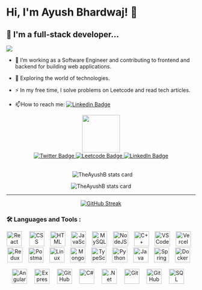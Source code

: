 # Hi, I'm Ayush Bhardwaj! 👋
## 🚀 I'm a full-stack developer...

![](https://komarev.com/ghpvc/?username=TheAyushB&color=dc143c&label=Profile+Visits)

- :telescope: I’m working as a Software Engineer and contributing to frontend and backend for building web applications.

- :seedling: Exploring the world of technologies.

- :zap: In my free time, I solve problems on Leetcode and read tech articles.

- :mailbox:How to reach me: [![Linkedin Badge](https://img.shields.io/badge/-TheAyushB-blue?style=flat&logo=Linkedin&logoColor=white)](https://www.linkedin.com/in/TheAyushB)
  
<div id="header" align="center">
  <img src="https://media.giphy.com/media/M9gbBd9nbDrOTu1Mqx/giphy.gif" width="100"/>

  <div id="badges">
    <a href="https://www.twitter.com/">
      <img src="https://img.shields.io/badge/Twitter-blue?style=flat-square&logo=twitter&logoColor=white" alt="Twitter Badge"/>
    </a>
    <a href="https://leetcode.com/TheAyushB/">
      <img src="https://img.shields.io/badge/Leetcode-black?style=flat-square&logo=leetcode&logoColor=white" alt="Leetcode Badge"/>
    </a>
    <a href="https://www.linkedin.com/in/TheAyushB">
      <img src="https://img.shields.io/badge/LinkedIn-blue?style=flat-square&logo=linkedin&logoColor=white" alt="LinkedIn Badge"/>
    </a>
  </div>
  <br />
  <p>&nbsp;
  <img align="center" src="https://github-readme-stats.vercel.app/api?username=TheAyushB&show_icons=true&theme=default&title_color=000000&text_color=000000&bg_color=ffffff&hide_border=true" alt="TheAyushB stats card" /></p>
  <p>
  <img align="center" src="https://github-readme-stats.vercel.app/api/top-langs?username=TheAyushB&theme=radical&title_color=000000&text_color=000000&bg_color=ffffff&hide_border=true&layout=compact" alt="TheAyushB stats card" /></p>
</div>
<hr />
<div align="center">
  
[![GitHub Streak](https://streak-stats.demolab.com/?user=TheAyushB)](https://git.io/streak-stats)
  
</div>


### :hammer_and_wrench: Languages and Tools :
<div align="center">
  <img src="https://www.svgrepo.com/show/374032/reactjs.svg" title="React" alt="React" width="40" height="40"/> &nbsp; &nbsp; 
  <img src="https://www.svgrepo.com/show/452185/css-3.svg"  title="CSS3" alt="CSS" width="40" height="40"/>&nbsp; &nbsp;
  <img src="https://www.svgrepo.com/show/452228/html-5.svg" title="HTML5" alt="HTML" width="40" height="40"/>&nbsp; &nbsp;
  <img src="https://www.svgrepo.com/show/349419/javascript.svg" title="JavaScript" alt="JavaScript" width="40" height="40"/>&nbsp; &nbsp;
  <img src="https://www.svgrepo.com/show/473731/mysql.svg" title="MySQL"  alt="MySQL" width="40" height="40"/>&nbsp; &nbsp;
  <img src="https://www.svgrepo.com/show/378837/node.svg" title="NodeJS" alt="NodeJS" width="40" height="40"/>&nbsp; &nbsp;
  <img src="https://www.svgrepo.com/show/373528/cpp3.svg" title="C++" alt="C++" width="40" height="40"/>&nbsp; &nbsp;
  <img src="https://www.svgrepo.com/show/452129/vs-code.svg" title="VS Code" alt="VS Code" width="40" height="40"/>&nbsp; &nbsp;
  <img src="https://www.svgrepo.com/show/354513/vercel-icon.svg" title="Vercel" alt="Vercel" width="40" height="40"/>&nbsp; &nbsp;
  <br/>
  <img src="https://www.svgrepo.com/show/452093/redux.svg" title="Redux" alt="Redux" width="40" height="40"/>&nbsp; &nbsp;
  <img src="https://www.svgrepo.com/show/354202/postman-icon.svg" title="Postman" alt="Postman" width="40" height="40"/>&nbsp; &nbsp;
  <img src="https://www.svgrepo.com/show/448236/linux.svg" title="Linux" alt="Linux" width="40" height="40"/>&nbsp; &nbsp;
  <img src="https://www.svgrepo.com/show/331488/mongodb.svg" title="MongoDB" alt="MongoDB" width="40" height="40"/>&nbsp; &nbsp;
  <img src="https://www.svgrepo.com/show/349540/typescript.svg" title="TypeScript" alt="TypeScript" width="40" height="40"/>&nbsp; &nbsp;
  <img src="https://www.svgrepo.com/show/452091/python.svg" title="Python" alt="Python" width="40" height="40"/>&nbsp; &nbsp;
  <img src="https://www.svgrepo.com/show/452234/java.svg" title="Java" alt="Java" width="40" height="40" />&nbsp; &nbsp;
  <img src="https://www.svgrepo.com/show/354380/spring-icon.svg" title="Spring" alt="Spring" width="40" height="40"/>&nbsp; &nbsp;
  <img src="https://www.svgrepo.com/show/373553/docker.svg" title="Docker" alt="Docker" width="40" height="40"/>&nbsp; &nbsp;
  
  <img src="https://www.svgrepo.com/show/373427/angular.svg" title="Angular" alt="Angular" width="40" height="40"/>&nbsp;&nbsp; &nbsp;
  <img src="https://www.svgrepo.com/show/330398/express.svg" title="Express" alt="Express" width="40" height="40"/>&nbsp;&nbsp; &nbsp;
  <img src="https://www.svgrepo.com/show/512317/github-142.svg" title="GitHub" alt="GitHub" width="40" height="40"/>&nbsp;&nbsp; &nbsp;
  <img src="https://www.svgrepo.com/show/452184/csharp.svg" title="C#" alt="C#" width="40" height="40"/>&nbsp;&nbsp; &nbsp;
  <img src="https://www.svgrepo.com/show/473592/dotnet.svg" title=".Net" alt=".Net" width="40" height="40"/>&nbsp;&nbsp; &nbsp;
  <img src="https://www.svgrepo.com/show/452210/git.svg" title="Git" alt="Git" width="40" height="40"/>&nbsp;&nbsp; &nbsp;
  <img src="https://static-00.iconduck.com/assets.00/brand-github-copilot-icon-512x443-uynt7dzf.png" title="GitHub Copilot" alt="GitHub Copilot" width="40" height="40"/>&nbsp;&nbsp; &nbsp;
  <img src="https://www.svgrepo.com/show/7344/sql-file-format-symbol.svg" title="SQL" alt="SQL" width="40" height="40"/>&nbsp;&nbsp; &nbsp;

</div>
